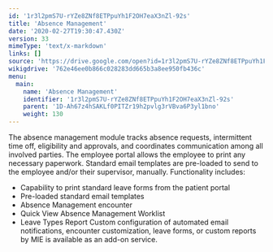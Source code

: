 ```yaml
---
id: '1r3l2pmS7U-rYZe8ZNf8ETPpuYh1F2OH7eaX3nZl-92s'
title: 'Absence Management'
date: '2020-02-27T19:30:47.430Z'
version: 33
mimeType: 'text/x-markdown'
links: []
source: 'https://drive.google.com/open?id=1r3l2pmS7U-rYZe8ZNf8ETPpuYh1F2OH7eaX3nZl-92s'
wikigdrive: '762e46ee0b866c028283dd665b3a8ee950fb436c'
menu:
  main:
    name: 'Absence Management'
    identifier: '1r3l2pmS7U-rYZe8ZNf8ETPpuYh1F2OH7eaX3nZl-92s'
    parent: '1D-Ah67z4hSAKLf0PITZr19h2pvlg3rVBva6P3yl1bno'
    weight: 130
---
```

The absence management module tracks absence requests, intermittent time off, eligibility and approvals, and coordinates communication among all involved parties. The employee portal allows the employee to print any necessary paperwork. Standard email templates are pre-loaded to send to the employee and/or their supervisor, manually.
Functionality includes:
* Capability to print standard leave forms from the patient portal
* Pre-loaded standard email templates
* Absence Management encounter
* Quick View Absence Management Worklist
* Leave Types Report
Custom configuration of automated email notifications, encounter customization, leave forms, or custom reports by MIE is available as an add-on service.
